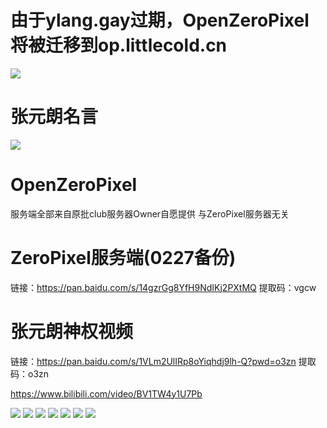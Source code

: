 # 由于ylang.gay过期，OpenZeroPixel将被迁移到op.littlecold.cn
![](https://github.com/hanbao233xD/OpenZeroPixel/blob/main/img/retouch_2022081117490610.jpg?raw=true)
# 张元朗名言
![](https://github.com/hanbao233xD/OpenZeroPixel/blob/main/img/Screenshot_20220720_100931.jpg?raw=true)
# OpenZeroPixel

服务端全部来自原批club服务器Owner自愿提供 与ZeroPixel服务器无关

# ZeroPixel服务端(0227备份)

链接：https://pan.baidu.com/s/14gzrGg8YfH9NdIKj2PXtMQ 
提取码：vgcw 


# 张元朗神权视频

链接：https://pan.baidu.com/s/1VLm2UlIRp8oYiqhdj9lh-Q?pwd=o3zn 
提取码：o3zn 

https://www.bilibili.com/video/BV1TW4y1U7Pb

![](https://github.com/hanbao233xD/OpenZeroPixel/blob/main/img/QQ图片20220718175852.jpg?raw=true)
![](https://github.com/hanbao233xD/OpenZeroPixel/blob/main/img/QQ图片20220718175902.jpg?raw=true)
![](https://github.com/hanbao233xD/OpenZeroPixel/blob/main/img/QQ图片20220718175936.png?raw=true)
![](https://github.com/hanbao233xD/OpenZeroPixel/blob/main/img/QQ图片20220718175955.jpg?raw=true)
![](https://github.com/hanbao233xD/OpenZeroPixel/blob/main/img/QQ图片20220718180034.jpg?raw=true)
![](https://github.com/hanbao233xD/OpenZeroPixel/blob/main/img/QQ图片20220718180040.jpg?raw=true)
![](https://github.com/hanbao233xD/OpenZeroPixel/blob/main/img/QQ图片20220718180052.png?raw=true)





